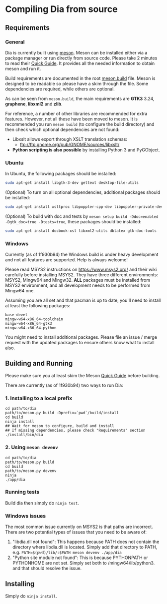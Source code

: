 # Compiling Dia from source

## Requirements

### General

Dia is currently built using [meson](https://github.com/mesonbuild/meson).  Meson can be installed either via a package manager or run directly from source code.  Please take 2 minutes to read their [Quick Guide](https://mesonbuild.com/Quick-guide.html).  It provides all the needed information to obtain meson and run it.

Build requirements are documented in the root [meson.build](/meson.build) file.  Meson is designed to be readable so please have a skim through the file.  Some dependencies are required, while others are optional.

As can be seen from `meson.build`, the main requirements are **GTK3** 3.24, **graphene**, **libxml2** and **zlib**.

For reference, a number of other libraries are recommended for extra features.  However, not all these have been moved to meson.  It is recommended you run `meson build` (to configure the build directory) and then check which optional dependencies are not found:

- Libxslt allows export through XSLT translation schemas:
  - ftp://ftp.gnome.org/pub/GNOME/sources/libxslt/
- **Python scripting is also possible** by installing Python 3 and PyGObject.

### Ubuntu
In Ubuntu, the following packages should be installed:
```sh
sudo apt-get install libgtk-3-dev gettext desktop-file-utils
```
(Optional) To turn on all optional dependencies, additional packages should be installed:
```sh
sudo apt-get install xsltproc libpoppler-cpp-dev libpoppler-private-dev libemf-dev libxslt1-dev appstream-util
```
(Optional) To build with doc and tests by `meson setup build -Ddoc=enabled -Dgtk_doc=true -Dtests=true`, these packages should be installed:
```sh
sudo apt-get install docbook-xsl libxml2-utils dblatex gtk-doc-tools
```

### Windows

Currently (as of 1f930b94) the Windows build is under heavy development and not all features are supported.  Help is always welcome!

Please read MSYS2 instructions on https://www.msys2.org/ and their wiki carefully before installing MSYS2.  They have three different environments: MSYS2, Mingw64 and Mingw32.  **ALL** packages must be installed from MSYS2 environment, and all development needs to be performed from Mingw64 one.

Assuming you are all set and that pacman is up to date, you'll need to install at least the following packages:
```
base-devel
mingw-w64-x86_64-toolchain
mingw-w64-x86_64-gtk3
mingw-w64-x86_64-python
```

You might need to install additional packages.  Please file an issue / merge request with the updated packages to ensure others know what to install also.

## Building and Running

Please make sure you at least skim the Meson [Quick Guide](https://mesonbuild.com/Quick-guide.html) before building.

There are currently (as of 1f930b94) two ways to run Dia:

### 1. Installing to a local prefix
```
cd path/to/dia
path/to/meson.py build -Dprefix=`pwd`/build/install
cd build
ninja install
## Wait for meson to configure, build and install
## If missing dependencies, please check "Requirements" section
./install/bin/dia
```

### 2. Using `meson devenv`
```
cd path/to/dia
path/to/meson.py build
cd build
path/to/meson.py devenv
ninja
./app/dia
```

### Running tests

Build dia then simply do `ninja test`.

### Windows issues
The most common issue currently on MSYS2 is that paths are incorrect.  There are two potential types of issues that you need to be aware of:

1. "libdia.dll not found":  This happens because PATH does not contain the directory where libdia.dll is located.  Simply add that directory to PATH, e.g. `PATH=$(pwd)/lib/:$PATH meson devenv ./app/dia`
2. "Python site module not found":  This is because PYTHONPATH or PYTHONHOME are not set.  Simply set both to /mingw64/lib/python3.<x> and that should resolve the issue.

## Installing

Simply do `ninja install`.
